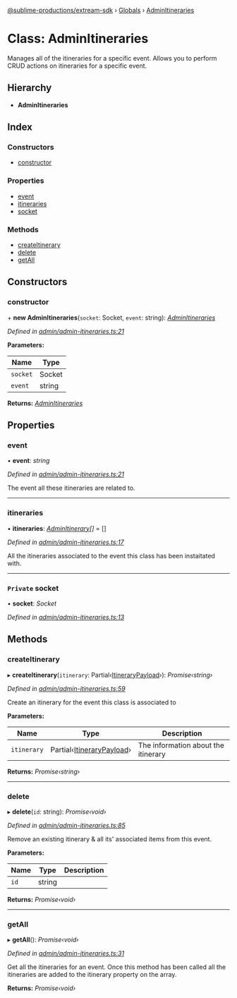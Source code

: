 [@sublime-productions/extream-sdk](../README.md) › [Globals](../globals.md) › [AdminItineraries](adminitineraries.md)

# Class: AdminItineraries

Manages all of the itineraries for a specific event. Allows you to perform CRUD actions on itineraries for a specific event.

## Hierarchy

* **AdminItineraries**

## Index

### Constructors

* [constructor](adminitineraries.md#constructor)

### Properties

* [event](adminitineraries.md#event)
* [itineraries](adminitineraries.md#itineraries)
* [socket](adminitineraries.md#private-socket)

### Methods

* [createItinerary](adminitineraries.md#createitinerary)
* [delete](adminitineraries.md#delete)
* [getAll](adminitineraries.md#getall)

## Constructors

###  constructor

\+ **new AdminItineraries**(`socket`: Socket, `event`: string): *[AdminItineraries](adminitineraries.md)*

*Defined in [admin/admin-itineraries.ts:21](https://github.com/Extream-SaaS/ex-sdk/blob/2aed8a2/src/admin/admin-itineraries.ts#L21)*

**Parameters:**

Name | Type |
------ | ------ |
`socket` | Socket |
`event` | string |

**Returns:** *[AdminItineraries](adminitineraries.md)*

## Properties

###  event

• **event**: *string*

*Defined in [admin/admin-itineraries.ts:21](https://github.com/Extream-SaaS/ex-sdk/blob/2aed8a2/src/admin/admin-itineraries.ts#L21)*

The event all these itineraries are related to.

___

###  itineraries

• **itineraries**: *[AdminItinerary](adminitinerary.md)[]* = []

*Defined in [admin/admin-itineraries.ts:17](https://github.com/Extream-SaaS/ex-sdk/blob/2aed8a2/src/admin/admin-itineraries.ts#L17)*

All the itineraries associated to the event this class has been instaitated with.

___

### `Private` socket

• **socket**: *Socket*

*Defined in [admin/admin-itineraries.ts:13](https://github.com/Extream-SaaS/ex-sdk/blob/2aed8a2/src/admin/admin-itineraries.ts#L13)*

## Methods

###  createItinerary

▸ **createItinerary**(`itinerary`: Partial‹[ItineraryPayload](../interfaces/itinerarypayload.md)›): *Promise‹string›*

*Defined in [admin/admin-itineraries.ts:59](https://github.com/Extream-SaaS/ex-sdk/blob/2aed8a2/src/admin/admin-itineraries.ts#L59)*

Create an itinerary for the event this class is associated to

**Parameters:**

Name | Type | Description |
------ | ------ | ------ |
`itinerary` | Partial‹[ItineraryPayload](../interfaces/itinerarypayload.md)› | The information about the itinerary  |

**Returns:** *Promise‹string›*

___

###  delete

▸ **delete**(`id`: string): *Promise‹void›*

*Defined in [admin/admin-itineraries.ts:85](https://github.com/Extream-SaaS/ex-sdk/blob/2aed8a2/src/admin/admin-itineraries.ts#L85)*

Remove an existing itinerary & all its' associated items from this event.

**Parameters:**

Name | Type | Description |
------ | ------ | ------ |
`id` | string |   |

**Returns:** *Promise‹void›*

___

###  getAll

▸ **getAll**(): *Promise‹void›*

*Defined in [admin/admin-itineraries.ts:31](https://github.com/Extream-SaaS/ex-sdk/blob/2aed8a2/src/admin/admin-itineraries.ts#L31)*

Get all the itineraries for an event. Once this method has been called all the itineraries are added to the itinerary property on the array.

**Returns:** *Promise‹void›*
